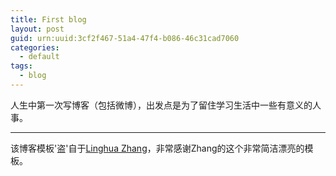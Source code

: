 ```yaml
---
title: First blog
layout: post
guid: urn:uuid:3cf2f467-51a4-47f4-b086-46c31cad7060
categories:
  - default
tags:
  - blog
---
```



人生中第一次写博客（包括微博），出发点是为了留住学习生活中一些有意义的人事。


---

该博客模板'盗'自于[Linghua Zhang](http://lhzhang.com/)，非常感谢Zhang的这个非常简洁漂亮的模板。
